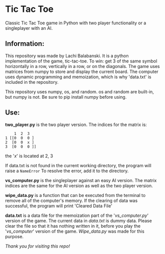 # Tic Tac Toe
Classic Tic Tac Toe game in Python with two player functionality or a singleplayer with an AI.

## Information:
This repository was made by Lachi Balabanski. It is a python implementation of the game, tic-tac-toe. To win: get 3 of the same symbol horizontally in a row, vertically in a row, or on the diagonals. The game uses matrices from numpy to store and display the current board. The computer uses dynamic programming and memoization, which is why 'data.txt' is included in the repository.

This repository uses numpy, os, and random. os and random are built-in, but numpy is not. Be sure to pip install numpy before using.

## Use:
**two_player.py** is the two player version. The indices for the matrix is:


        1  2  3
    1 [[0  0  0 ]
    2  [0  0  x ]
    3  [0  0  0 ]]

the '_x_' is located at 2, 3

If data.txt is not found in the current working directory, the program will raise a <code>NameError</code> To resolve the error, add it to the directory.

**vs_computer.py** is the singleplayer against an easy AI version. The matrix indices are the same for the AI version as well as the two player version.

**wipe_data.py** is a function that can be executed from the terminal to remove all of the computer's memory. If the clearing of data was successful, the program will print 'Cleared Data File'

**data.txt** is a data file for the memoization part of the '_vs_computer.py_' version of the game. The current data in _data.txt_ is dummy data. Please clear the file so that it has nothing written in it, before you play the '_vs_computer_' version of the game. _Wipe_data.py_ was made for this purpose.

_Thank you for visiting this repo!_
